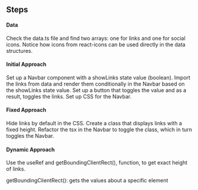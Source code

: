 ## Steps

#### Data

Check the data.ts file and find two arrays: one for links
and one for social icons. Notice how icons from react-icons
can be used directly in the data structures.

#### Initial Approach

Set up a Navbar component with a showLinks state value
(boolean). Import the links from data and render them
conditionally in the Navbar based on the showLinks state
value. Set up a button that toggles the value and as a
result, toggles the links. Set up CSS for the Navbar.

#### Fixed Approach

Hide links by default in the CSS. Create a class that
displays links with a fixed height. Refactor the tsx in the
Navbar to toggle the class, which in turn toggles the Navbar.

#### Dynamic Approach

Use the useRef and getBoundingClientRect(), function, to get exact
height of links.

getBoundingClientRect(): gets the values about a specific element
